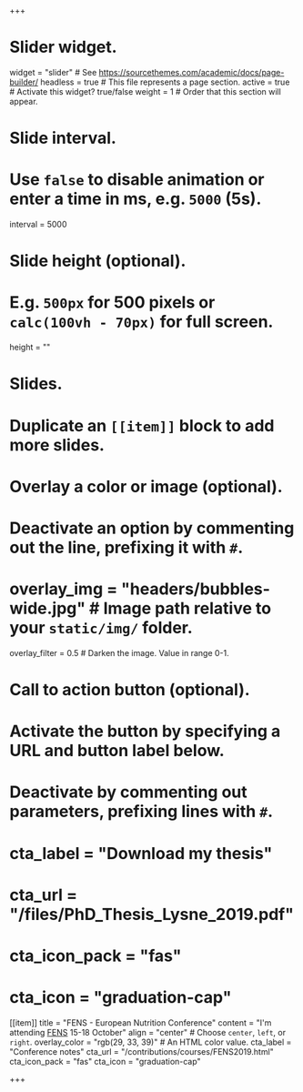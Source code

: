 +++
# Slider widget.
widget = "slider"  # See https://sourcethemes.com/academic/docs/page-builder/
headless = true  # This file represents a page section.
active = true # Activate this widget? true/false
weight = 1 # Order that this section will appear.

# Slide interval.
# Use `false` to disable animation or enter a time in ms, e.g. `5000` (5s).
interval = 5000

# Slide height (optional).
# E.g. `500px` for 500 pixels or `calc(100vh - 70px)` for full screen.
height = ""

# Slides.
# Duplicate an `[[item]]` block to add more slides.

  # Overlay a color or image (optional).
  #   Deactivate an option by commenting out the line, prefixing it with `#`.
  # overlay_img = "headers/bubbles-wide.jpg"  # Image path relative to your `static/img/` folder.
  overlay_filter = 0.5  # Darken the image. Value in range 0-1.

  # Call to action button (optional).
  #   Activate the button by specifying a URL and button label below.
  #   Deactivate by commenting out parameters, prefixing lines with `#`.
  # cta_label = "Download my thesis"
  # cta_url = "/files/PhD_Thesis_Lysne_2019.pdf"
  # cta_icon_pack = "fas"
  # cta_icon = "graduation-cap"

[[item]]
  title = "FENS - European Nutrition Conference"
  content = "I'm attending [FENS](http://www.fens2019.org/) 15-18 October"
  align = "center"  # Choose `center`, `left`, or `right`.
  overlay_color = "rgb(29, 33, 39)"  # An HTML color value.
  cta_label = "Conference notes"
  cta_url = "/contributions/courses/FENS2019.html"
  cta_icon_pack = "fas"
  cta_icon = "graduation-cap"

+++
